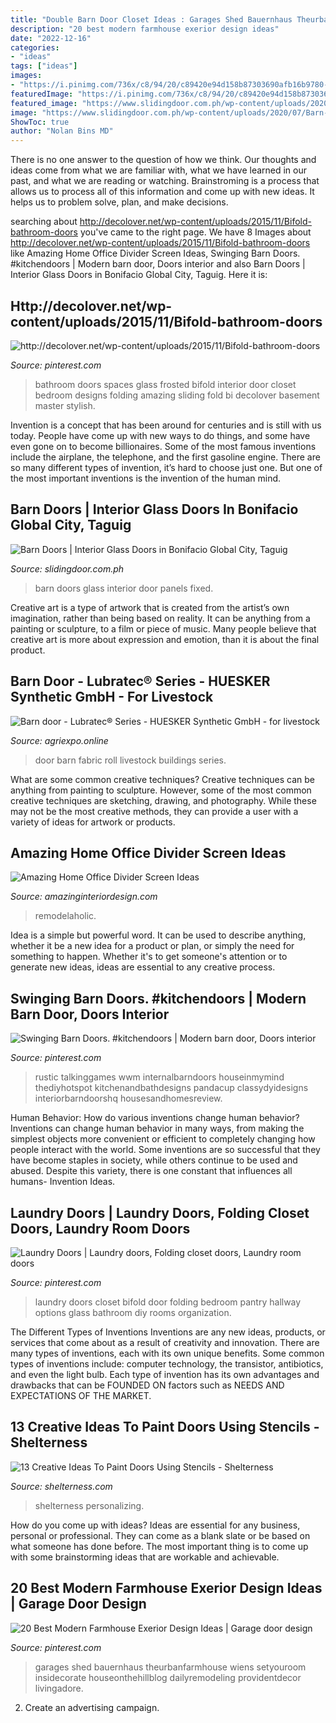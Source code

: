 ```yaml
---
title: "Double Barn Door Closet Ideas : Garages Shed Bauernhaus Theurbanfarmhouse Wiens Setyouroom Insidecorate Houseonthehillblog Dailyremodeling Providentdecor Livingadore"
description: "20 best modern farmhouse exerior design ideas"
date: "2022-12-16"
categories:
- "ideas"
tags: ["ideas"]
images:
- "https://i.pinimg.com/736x/c8/94/20/c89420e94d158b87303690afb16b9780--bi-fold-doors-folding-doors.jpg"
featuredImage: "https://i.pinimg.com/736x/c8/94/20/c89420e94d158b87303690afb16b9780--bi-fold-doors-folding-doors.jpg"
featured_image: "https://www.slidingdoor.com.ph/wp-content/uploads/2020/07/Barn-door-black-frame-clear-glass-continental-with-fixed-panels-REDUCED.jpg"
image: "https://www.slidingdoor.com.ph/wp-content/uploads/2020/07/Barn-door-black-frame-clear-glass-continental-with-fixed-panels-REDUCED.jpg"
ShowToc: true
author: "Nolan Bins MD"
---
```



There is no one answer to the question of how we think. Our thoughts and ideas come from what we are familiar with, what we have learned in our past, and what we are reading or watching. Brainstroming is a process that allows us to process all of this information and come up with new ideas. It helps us to problem solve, plan, and make decisions.

	

		
searching about http://decolover.net/wp-content/uploads/2015/11/Bifold-bathroom-doors you've came to the right page. We have 8 Images about http://decolover.net/wp-content/uploads/2015/11/Bifold-bathroom-doors like Amazing Home Office Divider Screen Ideas, Swinging Barn Doors. #kitchendoors | Modern barn door, Doors interior and also Barn Doors | Interior Glass Doors in Bonifacio Global City, Taguig. Here it is:
		
    
## Http://decolover.net/wp-content/uploads/2015/11/Bifold-bathroom-doors

<img loading=lazy src="https://i.pinimg.com/736x/c8/94/20/c89420e94d158b87303690afb16b9780--bi-fold-doors-folding-doors.jpg" onerror="this.onerror=null;this.src='https://tse3.mm.bing.net/th?id=OIP.165dJqMdnKUhRCgm0e-GNQHaJK&amp;pid=15.1';" alt="http://decolover.net/wp-content/uploads/2015/11/Bifold-bathroom-doors">

_Source: pinterest.com_

>bathroom doors spaces glass frosted bifold interior door closet bedroom designs folding amazing sliding fold bi decolover basement master stylish. 

	

Invention is a concept that has been around for centuries and is still with us today. People have come up with new ways to do things, and some have even gone on to become billionaires. Some of the most famous inventions include the airplane, the telephone, and the first gasoline engine. There are so many different types of invention, it’s hard to choose just one. But one of the most important inventions is the invention of the human mind.

    
## Barn Doors | Interior Glass Doors In Bonifacio Global City, Taguig

<img loading=lazy src="https://www.slidingdoor.com.ph/wp-content/uploads/2020/07/Barn-door-black-frame-clear-glass-continental-with-fixed-panels-REDUCED.jpg" onerror="this.onerror=null;this.src='https://tse2.mm.bing.net/th?id=OIP.2akdSqidAErkhmhLtPx0HAHaFM&amp;pid=15.1';" alt="Barn Doors | Interior Glass Doors in Bonifacio Global City, Taguig">

_Source: slidingdoor.com.ph_

>barn doors glass interior door panels fixed. 

	

Creative art is a type of artwork that is created from the artist’s own imagination, rather than being based on reality. It can be anything from a painting or sculpture, to a film or piece of music. Many people believe that creative art is more about expression and emotion, than it is about the final product.

    
## Barn Door - Lubratec® Series - HUESKER Synthetic GmbH - For Livestock

<img loading=lazy src="https://img.agriexpo.online/images_ag/photo-g/171862-11725023.jpg" onerror="this.onerror=null;this.src='https://tse3.mm.bing.net/th?id=OIP.lMtHDTSzoErl85rWWlWD0gAAAA&amp;pid=15.1';" alt="Barn door - Lubratec® Series - HUESKER Synthetic GmbH - for livestock">

_Source: agriexpo.online_

>door barn fabric roll livestock buildings series. 

	

What are some common creative techniques?
Creative techniques can be anything from painting to sculpture. However, some of the most common creative techniques are sketching, drawing, and photography. While these may not be the most creative methods, they can provide a user with a variety of ideas for artwork or products.

    
## Amazing Home Office Divider Screen Ideas

<img loading=lazy src="https://www.amazinginteriordesign.com/wp-content/uploads/2017/05/Amazing-Home-Office-Divider-Screen-Ideas-1.jpg" onerror="this.onerror=null;this.src='https://tse1.mm.bing.net/th?id=OIP.xYeUUsRUsMlg6DjfGZfUQgHaLK&amp;pid=15.1';" alt="Amazing Home Office Divider Screen Ideas">

_Source: amazinginteriordesign.com_

>remodelaholic. 

	

Idea is a simple but powerful word. It can be used to describe anything, whether it be a new idea for a product or plan, or simply the need for something to happen. Whether it's to get someone's attention or to generate new ideas, ideas are essential to any creative process.

    
## Swinging Barn Doors. #kitchendoors | Modern Barn Door, Doors Interior

<img loading=lazy src="https://i.pinimg.com/736x/95/a1/bf/95a1bf36c9561562422035134682d9cf.jpg" onerror="this.onerror=null;this.src='https://tse1.mm.bing.net/th?id=OIP.bqd1Shgz-8tB_Mpc9MyyzgHaJ3&amp;pid=15.1';" alt="Swinging Barn Doors. #kitchendoors | Modern barn door, Doors interior">

_Source: pinterest.com_

>rustic talkinggames wwm internalbarndoors houseinmymind thediyhotspot kitchenandbathdesigns pandacup classydyidesigns interiorbarndoorshq housesandhomesreview. 

	

Human Behavior: How do various inventions change human behavior?
Inventions can change human behavior in many ways, from making the simplest objects more convenient or efficient to completely changing how people interact with the world. Some inventions are so successful that they have become staples in society, while others continue to be used and abused. Despite this variety, there is one constant that influences all humans- Invention Ideas.

    
## Laundry Doors | Laundry Doors, Folding Closet Doors, Laundry Room Doors

<img loading=lazy src="https://i.pinimg.com/736x/81/9b/df/819bdf2aa2681ee58cb8ae944eaf11a3--laundry-room-doors-closet-doors.jpg" onerror="this.onerror=null;this.src='https://tse4.mm.bing.net/th?id=OIP.TbrEU8lQmevbisSx_2AavQHaJ3&amp;pid=15.1';" alt="Laundry Doors | Laundry doors, Folding closet doors, Laundry room doors">

_Source: pinterest.com_

>laundry doors closet bifold door folding bedroom pantry hallway options glass bathroom diy rooms organization. 

	

The Different Types of Inventions
Inventions are any new ideas, products, or services that come about as a result of creativity and innovation. There are many types of inventions, each with its own unique benefits. Some common types of inventions include: computer technology, the transistor, antibiotics, and even the light bulb. Each type of invention has its own advantages and drawbacks that can be FOUNDED ON factors such as NEEDS AND EXPECTATIONS OF THE MARKET.

    
## 13 Creative Ideas To Paint Doors Using Stencils - Shelterness

<img loading=lazy src="https://i.shelterness.com/decorating-doors-with-stencils-7.jpg" onerror="this.onerror=null;this.src='https://tse2.mm.bing.net/th?id=OIP.QscQuD-hCehZajY9HmzyMwAAAA&amp;pid=15.1';" alt="13 Creative Ideas To Paint Doors Using Stencils - Shelterness">

_Source: shelterness.com_

>shelterness personalizing. 

	

How do you come up with ideas?
Ideas are essential for any business, personal or professional. They can come as a blank slate or be based on what someone has done before. The most important thing is to come up with some brainstorming ideas that are workable and achievable.

    
## 20 Best Modern Farmhouse Exerior Design Ideas | Garage Door Design

<img loading=lazy src="https://i.pinimg.com/736x/6e/6f/9f/6e6f9f3a6eb8df1cedad9c6e2900587f.jpg" onerror="this.onerror=null;this.src='https://tse2.mm.bing.net/th?id=OIP.zumGLrT28nvTU3g9okUFSQHaLH&amp;pid=15.1';" alt="20 Best Modern Farmhouse Exerior Design Ideas | Garage door design">

_Source: pinterest.com_

>garages shed bauernhaus theurbanfarmhouse wiens setyouroom insidecorate houseonthehillblog dailyremodeling providentdecor livingadore. 

	

2. Create an advertising campaign.


